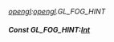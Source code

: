 _[opengl](../../modules/opengl/opengl-module.md):[opengl](../../modules/opengl/opengl-module.md).GL\_FOG\_HINT_
##### Const GL\_FOG\_HINT:[Int](../../modules/wonkey/wonkey-types-int.md)
